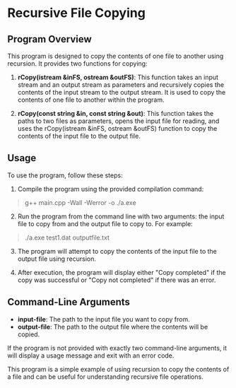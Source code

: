 # Recursive File Copying

## Program Overview

This program is designed to copy the contents of one file to another using recursion. It provides two functions for copying:

1. **rCopy(istream &inFS, ostream &outFS)**: This function takes an input stream and an output stream as parameters and recursively copies the contents of the input stream to the output stream. It is used to copy the contents of one file to another within the program.

2. **rCopy(const string &in, const string &out)**: This function takes the paths to two files as parameters, opens the input file for reading, and uses the rCopy(istream &inFS, ostream &outFS) function to copy the contents of the input file to the output file.

## Usage

To use the program, follow these steps:

1. Compile the program using the provided compilation command:

>	g++ main.cpp -Wall -Werror -o ./a.exe


2. Run the program from the command line with two arguments: the input file to copy from and the output file to copy to. For example:

>	./a.exe test1.dat outputfile.txt


3. The program will attempt to copy the contents of the input file to the output file using recursion.

4. After execution, the program will display either "Copy completed" if the copy was successful or "Copy not completed" if there was an error.

## Command-Line Arguments

- **input-file**: The path to the input file you want to copy from.
- **output-file**: The path to the output file where the contents will be copied.

If the program is not provided with exactly two command-line arguments, it will display a usage message and exit with an error code.

This program is a simple example of using recursion to copy the contents of a file and can be useful for understanding recursive file operations.
